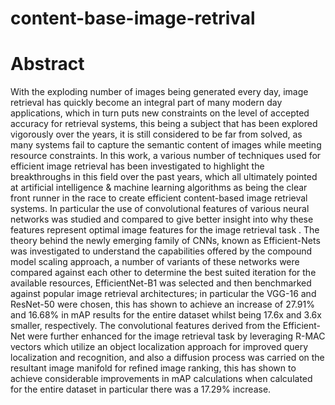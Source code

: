 # content-base-image-retrival
# Abstract
With the exploding number of images being generated every day, image retrieval has
quickly become an integral part of many modern day applications, which in turn puts
new constraints on the level of accepted accuracy for retrieval systems, this being
a subject that has been explored vigorously over the years, it is still considered to
be far from solved, as many systems fail to capture the semantic content of images
while meeting resource constraints.
In this work, a various number of techniques used for efficient image retrieval has
been investigated to highlight the breakthroughs in this field over the past years,
which all ultimately pointed at artificial intelligence & machine learning algorithms
as being the clear front runner in the race to create efficient content-based image
retrieval systems.
In particular the use of convolutional features of various neural networks was studied
and compared to give better insight into why these features represent optimal image
features for the image retrieval task .
The theory behind the newly emerging family of CNNs, known as Efficient-Nets was
investigated to understand the capabilities offered by the compound model scaling
approach, a number of variants of these networks were compared against each other
to determine the best suited iteration for the available resources, EfficientNet-B1
was selected and then benchmarked against popular image retrieval architectures;
in particular the VGG-16 and ResNet-50 were chosen, this has shown to achieve an
increase of 27.91% and 16.68% in mAP results for the entire dataset whilst being
17.6x and 3.6x smaller, respectively.
The convolutional features derived from the Efficient-Net were further enhanced
for the image retrieval task by leveraging R-MAC vectors which utilize an object
localization approach for improved query localization and recognition, and also a
diffusion process was carried on the resultant image manifold for refined image
ranking, this has shown to achieve considerable improvements in mAP calculations
when calculated for the entire dataset in particular there was a 17.29% increase.
